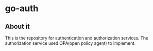 # go-auth

## About it
This is the repository for authentication and authorization services. The authorization service used OPA(open policy agent) to implement.